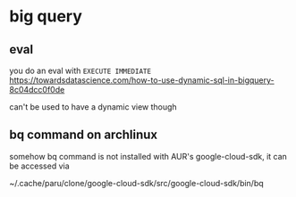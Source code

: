 # big query

## eval

you do an eval with `EXECUTE IMMEDIATE`
https://towardsdatascience.com/how-to-use-dynamic-sql-in-bigquery-8c04dcc0f0de

can't be used to have a dynamic view though

## bq command on archlinux

somehow bq command is not installed with AUR's google-cloud-sdk,
it can be accessed via

~/.cache/paru/clone/google-cloud-sdk/src/google-cloud-sdk/bin/bq 
